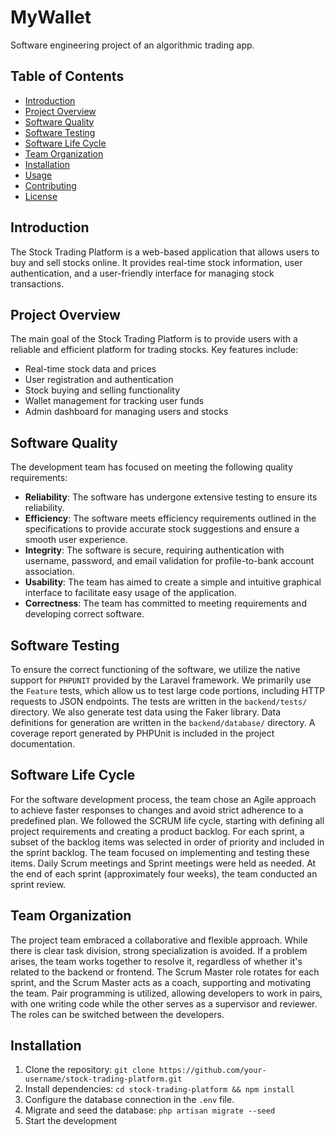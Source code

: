 # MyWallet
Software engineering project of an algorithmic trading app.

## Table of Contents
- [Introduction](#introduction)
- [Project Overview](#project-overview)
- [Software Quality](#software-quality)
- [Software Testing](#software-testing)
- [Software Life Cycle](#software-life-cycle)
- [Team Organization](#team-organization)
- [Installation](#installation)
- [Usage](#usage)
- [Contributing](#contributing)
- [License](#license)

## Introduction
The Stock Trading Platform is a web-based application that allows users to buy and sell stocks online. It provides real-time stock information, user authentication, and a user-friendly interface for managing stock transactions.

## Project Overview
The main goal of the Stock Trading Platform is to provide users with a reliable and efficient platform for trading stocks. Key features include:
- Real-time stock data and prices
- User registration and authentication
- Stock buying and selling functionality
- Wallet management for tracking user funds
- Admin dashboard for managing users and stocks

## Software Quality
The development team has focused on meeting the following quality requirements:
- **Reliability**: The software has undergone extensive testing to ensure its reliability.
- **Efficiency**: The software meets efficiency requirements outlined in the specifications to provide accurate stock suggestions and ensure a smooth user experience.
- **Integrity**: The software is secure, requiring authentication with username, password, and email validation for profile-to-bank account association.
- **Usability**: The team has aimed to create a simple and intuitive graphical interface to facilitate easy usage of the application.
- **Correctness**: The team has committed to meeting requirements and developing correct software.

## Software Testing
To ensure the correct functioning of the software, we utilize the native support for `PHPUNIT` provided by the Laravel framework. We primarily use the `Feature` tests, which allow us to test large code portions, including HTTP requests to JSON endpoints. The tests are written in the `backend/tests/` directory. We also generate test data using the Faker library. Data definitions for generation are written in the `backend/database/` directory. A coverage report generated by PHPUnit is included in the project documentation.

## Software Life Cycle
For the software development process, the team chose an Agile approach to achieve faster responses to changes and avoid strict adherence to a predefined plan. We followed the SCRUM life cycle, starting with defining all project requirements and creating a product backlog. For each sprint, a subset of the backlog items was selected in order of priority and included in the sprint backlog. The team focused on implementing and testing these items. Daily Scrum meetings and Sprint meetings were held as needed. At the end of each sprint (approximately four weeks), the team conducted an sprint review.

## Team Organization
The project team embraced a collaborative and flexible approach. While there is clear task division, strong specialization is avoided. If a problem arises, the team works together to resolve it, regardless of whether it's related to the backend or frontend. The Scrum Master role rotates for each sprint, and the Scrum Master acts as a coach, supporting and motivating the team. Pair programming is utilized, allowing developers to work in pairs, with one writing code while the other serves as a supervisor and reviewer. The roles can be switched between the developers.

## Installation
1. Clone the repository: `git clone https://github.com/your-username/stock-trading-platform.git`
2. Install dependencies: `cd stock-trading-platform && npm install`
3. Configure the database connection in the `.env` file.
4. Migrate and seed the database: `php artisan migrate --seed`
5. Start the development
